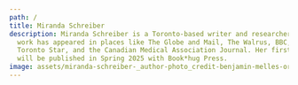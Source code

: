 ```yaml
---
path: /
title: Miranda Schreiber
description: Miranda Schreiber is a Toronto-based writer and researcher. Her
  work has appeared in places like The Globe and Mail, The Walrus, BBC,  The
  Toronto Star, and the Canadian Medical Association Journal. Her first novel
  will be published in Spring 2025 with Book*hug Press.
image: assets/miranda-schreiber-_author-photo_credit-benjamin-melles-orrego-.jpeg
---
```

